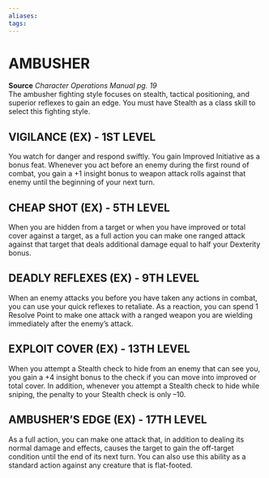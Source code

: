 ```yaml
---
aliases: 
tags: 
---
```

# AMBUSHER
**Source** _Character Operations Manual pg. 19_  
The ambusher fighting style focuses on stealth, tactical positioning, and superior reflexes to gain an edge. You must have Stealth as a class skill to select this fighting style.

## VIGILANCE (EX) - 1ST LEVEL

You watch for danger and respond swiftly. You gain Improved Initiative as a bonus feat. Whenever you act before an enemy during the first round of combat, you gain a +1 insight bonus to weapon attack rolls against that enemy until the beginning of your next turn.  

## CHEAP SHOT (EX) - 5TH LEVEL

When you are hidden from a target or when you have improved or total cover against a target, as a full action you can make one ranged attack against that target that deals additional damage equal to half your Dexterity bonus.  

## DEADLY REFLEXES (EX) - 9TH LEVEL

When an enemy attacks you before you have taken any actions in combat, you can use your quick reflexes to retaliate. As a reaction, you can spend 1 Resolve Point to make one attack with a ranged weapon you are wielding immediately after the enemy’s attack.  

## EXPLOIT COVER (EX) - 13TH LEVEL

When you attempt a Stealth check to hide from an enemy that can see you, you gain a +4 insight bonus to the check if you can move into improved or total cover. In addition, whenever you attempt a Stealth check to hide while sniping, the penalty to your Stealth check is only –10.  

## AMBUSHER’S EDGE (EX) - 17TH LEVEL

As a full action, you can make one attack that, in addition to dealing its normal damage and effects, causes the target to gain the off-target condition until the end of its next turn. You can also use this ability as a standard action against any creature that is flat-footed.
